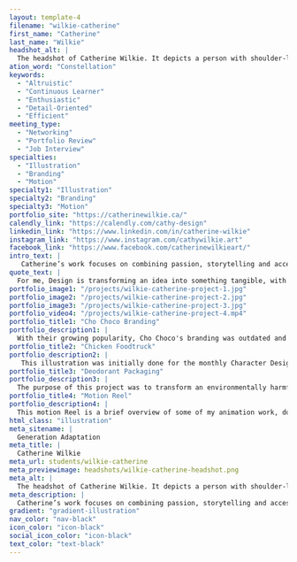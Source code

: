 ```yaml
---
layout: template-4
filename: "wilkie-catherine" 
first_name: "Catherine"
last_name: "Wilkie"
headshot_alt: |
  The headshot of Catherine Wilkie. It depicts a person with shoulder-length brown hair in a ponytail, wearing tassled, yellow earrings, smiling enthusiastically at the camera.
ation_word: "Constellation"
keywords:
  - "Altruistic"
  - "Continuous Learner"
  - "Enthusiastic"
  - "Detail-Oriented"
  - "Efficient"
meeting_type:
  - "Networking"
  - "Portfolio Review"
  - "Job Interview"
specialties:
  - "Illustration"
  - "Branding"
  - "Motion"
specialty1: "Illustration"
specialty2: "Branding"
specialty3: "Motion"
portfolio_site: "https://catherinewilkie.ca/"
calendly_link: "https://calendly.com/cathy-design"
linkedin_link: "https://www.linkedin.com/in/catherine-wilkie"
instagram_link: "https://www.instagram.com/cathywilkie.art"
facebook_link: "https://www.facebook.com/catherinewilkieart/"
intro_text: |
   Catherine’s work focuses on combining passion, storytelling and accessible design. With a diploma in Illustration and Concept Art, and now one in Graphic Design, she is a versatile artist with a hunger to create and to keep learning.
quote_text: |
  For me, Design is transforming an idea into something tangible, with love and passion.
portfolio_image1: "/projects/wilkie-catherine-project-1.jpg"
portfolio_image2: "/projects/wilkie-catherine-project-2.jpg"
portfolio_image3: "/projects/wilkie-catherine-project-3.jpg"
portfolio_video4: "/projects/wilkie-catherine-project-4.mp4"
portfolio_title1: "Cho Choco Branding"
portfolio_description1: |
  With their growing popularity, Cho Choco's branding was outdated and in need of a new identity. The goal was to give a makeover to the initial brand and give the company a look they would be proud of, while also pleasing the clientele.
portfolio_title2: "Chicken Foodtruck"
portfolio_description2: |
   This illustration was initially done for the monthly Character Design Challenge, but was re-imagined as a potential cover for a food truck. Chickens may not fly really high or for long distances, but this one found a way to be fast and agile.
portfolio_title3: "Deodorant Packaging"
portfolio_description3: |
  The purpose of this project was to transform an environmentally harmful packaging and create a new, original template. This environmental packaging for deodorant and antiperspirant sticks offers an ergonomic and plastic free design.
portfolio_title4: "Motion Reel"
portfolio_description4: |
  This motion Reel is a brief overview of some of my animation work, done during the last two years (2019-2020).
html_class: "illustration"
meta_sitename: |
  Generation Adaptation
meta_title: |
  Catherine Wilkie
meta_url: students/wilkie-catherine
meta_previewimage: headshots/wilkie-catherine-headshot.png
meta_alt: |
  The headshot of Catherine Wilkie. It depicts a person with shoulder-length brown hair in a ponytail, wearing tassled, yellow earrings, smiling enthusiastically at the camera.
meta_description: |
  Catherine’s work focuses on combining passion, storytelling and accessible design. With a diploma in Illustration and Concept Art, and now one in Graphic Design, she is a versatile artist with a hunger to create and to keep learning.
gradient: "gradient-illustration"
nav_color: "nav-black"
icon_color: "icon-black"
social_icon_color: "icon-black"
text_color: "text-black"
---
```



